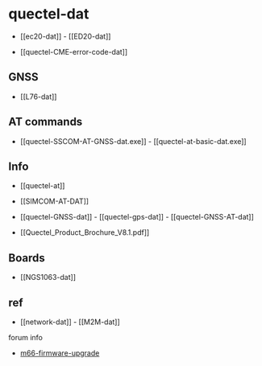 
# quectel-dat

- [[ec20-dat]] - [[ED20-dat]]

- [[quectel-CME-error-code-dat]]

## GNSS 

- [[L76-dat]]


## AT commands 

- [[quectel-SSCOM-AT-GNSS-dat.exe]] - [[quectel-at-basic-dat.exe]]

## Info 

- [[quectel-at]]

- [[SIMCOM-AT-DAT]]

- [[quectel-GNSS-dat]] - [[quectel-gps-dat]] - [[quectel-GNSS-AT-dat]]

- [[Quectel_Product_Brochure_V8.1.pdf]]

## Boards 

- [[NGS1063-dat]]



## ref 

- [[network-dat]] - [[M2M-dat]]

forum info 

- [m66-firmware-upgrade](https://forums.quectel.com/t/m66-firmware-upgrade/5523/21?page=2)
